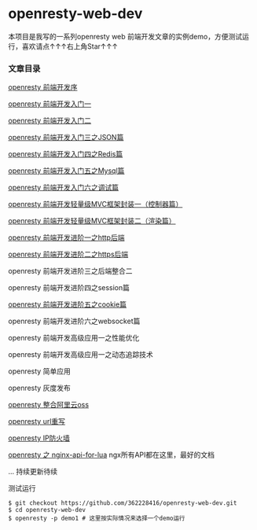 # openresty-web-dev

本项目是我写的一系列openresty web 前端开发文章的实例demo，方便测试运行，喜欢请点↑↑↑右上角Star↑↑↑
### 文章目录

[openresty 前端开发序](http://blog.csdn.net/qq362228416/article/details/53537103)

[openresty 前端开发入门一](https://github.com/362228416/openresty-web-dev/tree/master/demo1)

[openresty 前端开发入门二](https://github.com/362228416/openresty-web-dev/tree/master/demo2)

[openresty 前端开发入门三之JSON篇](https://github.com/362228416/openresty-web-dev/tree/master/demo3)

[openresty 前端开发入门四之Redis篇](https://github.com/362228416/openresty-web-dev/tree/master/demo4)

[openresty 前端开发入门五之Mysql篇](https://github.com/362228416/openresty-web-dev/tree/master/demo5)

[openresty 前端开发入门六之调试篇](https://github.com/362228416/openresty-web-dev/tree/master/demo6)

[openresty 前端开发轻量级MVC框架封装一（控制器篇）](https://github.com/362228416/openresty-web-dev/tree/master/demo8)

[openresty 前端开发轻量级MVC框架封装二（渲染篇）](https://github.com/362228416/openresty-web-dev/tree/master/demo9)

[openresty 前端开发进阶一之http后端](https://github.com/362228416/openresty-web-dev/tree/master/demo7)

[openresty 前端开发进阶二之https后端](https://github.com/362228416/openresty-web-dev/tree/master/demo13)

openresty 前端开发进阶三之后端整合二

openresty 前端开发进阶四之session篇

[openresty 前端开发进阶五之cookie篇](https://github.com/362228416/openresty-web-dev/tree/master/demo12)

openresty 前端开发进阶六之websocket篇

openresty 前端开发高级应用一之性能优化

openresty 前端开发高级应用一之动态追踪技术

openresty 简单应用

openresty 灰度发布

[openresty 整合阿里云oss](javascript:alert('先占一个位置'))

[openresty url重写](https://github.com/362228416/openresty-web-dev/tree/master/demo10)

[openresty IP防火墙](https://github.com/362228416/openresty-web-dev/tree/master/demo11)

[openresty 之 nginx-api-for-lua](https://github.com/openresty/lua-nginx-module#nginx-api-for-lua) ngx所有API都在这里，最好的文档

... 持续更新待续


测试运行

```
$ git checkout https://github.com/362228416/openresty-web-dev.git
$ cd openresty-web-dev
$ openresty -p demo1 # 这里按实际情况来选择一个demo运行
```
